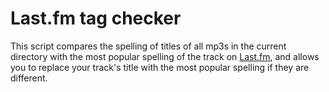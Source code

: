 # Last.fm tag checker     
                                                                                        
This script compares the spelling of titles of all mp3s in the current directory with the most popular spelling of the track on [Last.fm](http://www.last.fm/), and allows you to replace your track's title with the most popular spelling if they are different.
